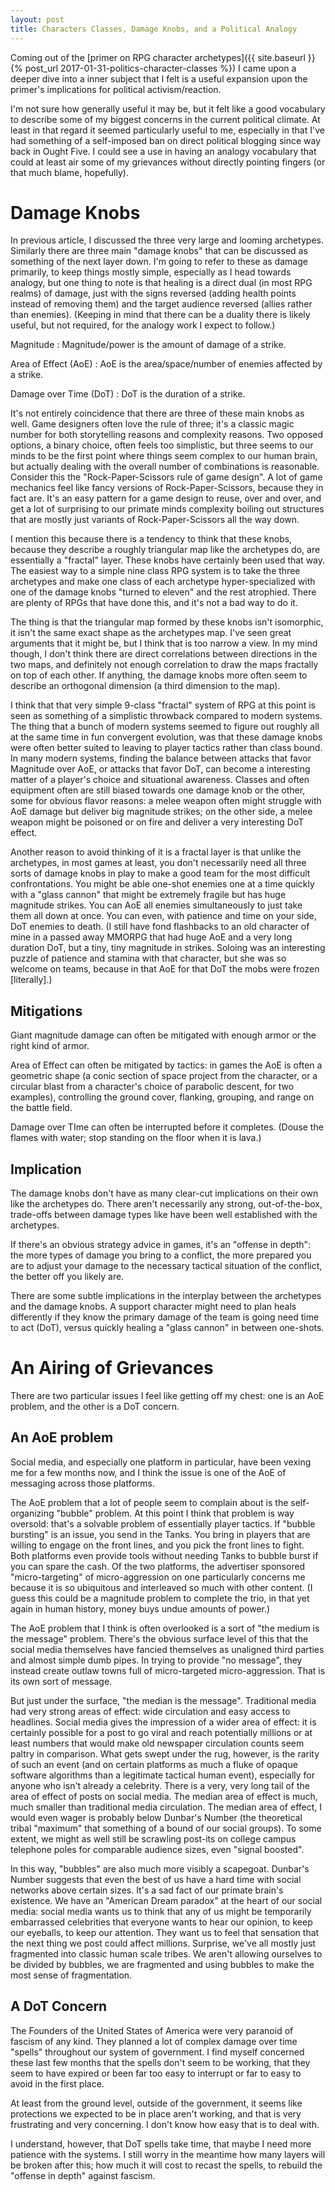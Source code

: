 ```yaml
---
layout: post
title: Characters Classes, Damage Knobs, and a Political Analogy
---
```


Coming out of the [primer on RPG character archetypes]({{ site.baseurl }}{% post_url 2017-01-31-politics-character-classes %})
I came upon a deeper dive into a inner subject that I felt is a useful expansion
upon the primer's implications for political activism/reaction.

I'm not sure how generally useful it may be, but it felt like a good vocabulary to
describe some of my biggest concerns in the current political climate. At least
in that regard it seemed particularly useful to me, especially in that I've had
something of a self-imposed ban on direct political blogging since way back in
Ought Five. I could see a use in having an analogy vocabulary that could at least
air some of my grievances without directly pointing fingers (or that much blame,
hopefully).

# Damage Knobs

In previous article, I discussed the three very large and looming archetypes.
Similarly there are three main "damage knobs" that can be discussed as something
of the next layer down. I'm going to refer to these as damage primarily, to keep
things mostly simple, especially as I head towards analogy, but one thing to note
is that healing is a direct dual (in most RPG realms) of damage, just with the
signs reversed (adding health points instead of removing them) and the target
audience reversed (allies rather than enemies). (Keeping in mind that there can
be a duality there is likely useful, but not required, for the analogy work I
expect to follow.)

Magnitude
: Magnitude/power is the amount of damage of a strike.

Area of Effect (AoE)
: AoE is the area/space/number of enemies affected by a strike.

Damage over Time (DoT)
: DoT is the duration of a strike.

It's not entirely coincidence that there are three of these main knobs as well.
Game designers often love the rule of three; it's a classic
magic number for both storytelling reasons and complexity reasons. Two opposed
options, a binary choice, often feels too simplistic, but three seems to our minds
to be the first point where things seem complex to our human brain, but actually 
dealing with the overall number of combinations is reasonable. Consider this the
"Rock-Paper-Scissors rule of game design". A lot of game mechanics feel like
fancy versions of Rock-Paper-Scissors, because they in fact are. It's an easy
pattern for a game design to reuse, over and over, and get a lot of surprising
to our primate minds complexity boiling out structures that are mostly just
variants of Rock-Paper-Scissors all the way down.

I mention this because there is a tendency to think that these knobs, because
they describe a roughly triangular map like the archetypes do, are essentially
a "fractal" layer. These knobs have certainly been used that way. The easiest way
to a simple nine class RPG system is to take the three archetypes and make one
class of each archetype hyper-specialized with one of the damage knobs "turned to
eleven" and the rest atrophied. There are plenty of RPGs that have done this, and
it's not a bad way to do it.

The thing is that the triangular map formed by these knobs isn't isomorphic, it
isn't the same exact shape as the archetypes map. I've seen great arguments that
it might be, but I think that is too narrow a view. In my mind though, I don't
think there are direct correlations between directions in the two maps, and
definitely not enough correlation to draw the maps fractally on top of each other.
If anything, the damage knobs more often seem to describe an orthogonal dimension
(a third dimension to the map).

I think that that very simple 9-class "fractal" system of RPG at this point
is seen as something of a simplistic throwback compared to modern systems. The
thing that a bunch of modern systems seemed to figure out roughly all at the same
time in fun convergent evolution, was that these damage knobs were often better
suited to leaving to player tactics rather than class bound. In many modern systems,
finding the balance between attacks that favor Magnitude over AoE, or attacks that
favor DoT, can become a interesting matter of a player's choice and situational
awareness. Classes and often equipment often are still biased towards one damage
knob or the other, some for obvious flavor reasons: a melee weapon often might
struggle with AoE damage but deliver big magnitude strikes; on the other side, a
melee weapon might be poisoned or on fire and deliver a very interesting DoT
effect.

Another reason to avoid thinking of it is a fractal layer is that unlike the
archetypes, in most games at least, you don't necessarily need all three sorts of
damage knobs in play to make a good team for the most difficult confrontations.
You might be able one-shot enemies one at a time quickly with a "glass cannon"
that might be extremely fragile but has huge magnitude strikes. You can AoE all
enemies simultaneously to just take them all down at once. You can even, with
patience and time on your side, DoT enemies to death. (I still have fond flashbacks
to an old character of mine in a passed away MMORPG that had huge AoE and a very
long duration DoT, but a tiny, tiny magnitude in strikes. Soloing was an interesting
puzzle of patience and stamina with that character, but she was so welcome on
teams, because in that AoE for that DoT the mobs were frozen [literally].)

## Mitigations

Giant magnitude damage can often be mitigated with enough armor or the right
kind of armor.

Area of Effect can often be mitigated by tactics: in games the AoE is often a geometric
shape (a conic section of space project from the character, or a circular
blast from a character's choice of parabolic descent, for two examples), controlling
the ground cover, flanking, grouping, and range on the battle field.

Damage over TIme can often be interrupted before it completes. (Douse the flames
with water; stop standing on the floor when it is lava.)

## Implication

The damage knobs don't have as many clear-cut implications on their own like
the archetypes do. There aren't necessarily any strong, out-of-the-box, trade-offs
between damage types like have been well established with the archetypes.

If there's an obvious strategy advice in games, it's an "offense in depth": the
more types of damage you bring to a conflict, the more prepared you are to adjust
your damage to the necessary tactical situation of the conflict, the better off you
likely are.

There are some subtle implications in the interplay between the archetypes and the
damage knobs. A support character might need to plan heals differently if they
know the primary damage of the team is going need time to act (DoT), versus quickly
healing a "glass cannon" in between one-shots.

# An Airing of Grievances

There are two particular issues I feel like getting off my chest: one is an AoE
problem, and the other is a DoT concern.

## An AoE problem

Social media, and especially one platform in particular, have been vexing me for
a few months now, and I think the issue is one of the AoE of messaging across those
platforms.

The AoE problem that a lot of people seem to complain about is the self-organizing
"bubble" problem. At this point I think that problem is way oversold: that's a
solvable problem of essentially player tactics. If "bubble bursting" is an issue,
you send in the Tanks. You bring in players that are willing to engage on the front
lines, and you pick the front lines to fight. Both platforms even provide tools
without needing Tanks to bubble burst if you can spare the cash. Of the two
platforms, the advertiser sponsored "micro-targeting" of micro-aggression on one
particularly concerns me because it is so ubiquitous and interleaved so much with
other content. (I guess this could be a magnitude problem to complete the trio,
in that yet again in human history, money buys undue amounts of power.)

The AoE problem that I think is often overlooked is a sort of "the medium is the
message" problem. There's the obvious surface level of this that the social media
themselves have fancied themselves as unaligned third parties and almost simple
dumb pipes. In trying to provide "no message", they instead create outlaw towns
full of micro-targeted micro-aggression. That is its own sort of message.

But just under the surface, "the median is the message". Traditional media had
very strong areas of effect: wide circulation and easy access to headlines. Social
media gives the impression of a wider area of effect: it is certainly possible for
a post to go viral and reach potentially millions or at least numbers that would
make old newspaper circulation counts seem paltry in comparison. What gets swept
under the rug, however, is the rarity of such an event (and on certain platforms
as much a fluke of opaque software algorithms than a legitimate tactical human
event), especially for anyone who
isn't already a celebrity. There is a very, very
long tail of the area of effect of posts on social media. The median area of
effect is much, much smaller than traditional media circulation. The median area
of effect, I would even wager is probably below Dunbar's Number (the theoretical
tribal "maximum" that something of a bound of our social groups). To some extent,
we might as well still be scrawling post-its on college campus telephone poles
for comparable audience sizes, even "signal boosted".

In this way, "bubbles" are also much more visibly a scapegoat. Dunbar's Number
suggests that even the best of us have a hard time with social networks above
certain sizes. It's a sad fact of our primate brain's existence. We have an
"American Dream paradox" at the heart of our social media: social media wants
us to think that any of us might be temporarily embarrassed celebrities that
everyone wants to hear our opinion, to keep our eyeballs, to keep our attention.
They want us to feel that sensation that the next thing we post could affect
millions. Surprise, we've all mostly just fragmented into classic human scale
tribes. We aren't allowing ourselves to be divided by bubbles, we are fragmented
and using bubbles to make the most sense of fragmentation.

## A DoT Concern

The Founders of the United States of America were very paranoid of fascism of
any kind. They planned a lot of complex damage over time "spells" throughout our
system of government. I find myself concerned these last few months that the
spells don't seem to be working, that they seem to have expired or been far too
easy to interrupt or far to easy to avoid in the first place.

At least from the ground level, outside of the government, it seems like
protections we expected to be in place aren't working, and that is very
frustrating and very concerning. I don't know how easy that is to deal with.

I understand, however, that DoT spells take time, that maybe I need more
patience with the systems. I still worry in the meantime how many layers will
be broken after this; how much it will cost to recast the spells, to rebuild
the "offense in depth" against fascism.
